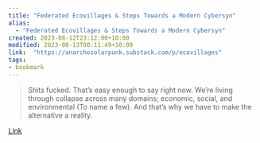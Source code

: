 ```yaml
---
title: "Federated Ecovillages & Steps Towards a Modern Cybersyn"
alias:
  - "Federated Ecovillages & Steps Towards a Modern Cybersyn"
created: 2023-08-12T23:12:00+10:00
modified: 2023-08-13T00:11:49+10:00
link:  "https://anarchosolarpunk.substack.com/p/ecovillages"
tags:
- bookmark
---
```


> Shits fucked. That’s easy enough to say right now. We’re living through collapse across many domains; economic, social, and environmental (To name a few). And that’s why we have to make the alternative a reality.

[Link](https://anarchosolarpunk.substack.com/p/ecovillages)

